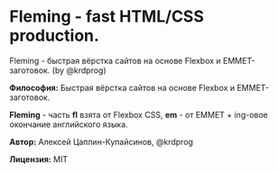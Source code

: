 # Fleming - fast HTML/CSS production.

Fleming - быстрая вёрстка сайтов на основе Flexbox и EMMET-заготовок. (by @krdprog)

**Философия:** Быстрая вёрстка сайтов на основе Flexbox и EMMET-заготовок.

**Fleming** - часть **fl** взята от Flexbox CSS, **em** - от EMMET + ing-овое окончание английского языка.

**Автор:** Алексей Цаплин-Купайсинов, @krdprog

**Лицензия:** MIT
